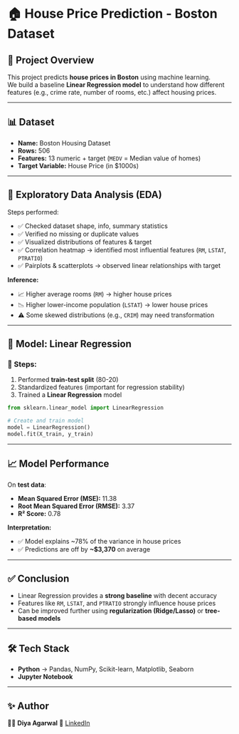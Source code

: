 # 🏠 House Price Prediction - Boston Dataset  

## 📌 Project Overview  
This project predicts **house prices in Boston** using machine learning.  
We build a baseline **Linear Regression model** to understand how different features (e.g., crime rate, number of rooms, etc.) affect housing prices.  

---

## 📊 Dataset  
- **Name:** Boston Housing Dataset  
- **Rows:** 506  
- **Features:** 13 numeric + target (`MEDV` = Median value of homes)  
- **Target Variable:** House Price (in $1000s)  

---

## 🔎 Exploratory Data Analysis (EDA)  
Steps performed:  
- ✅ Checked dataset shape, info, summary statistics  
- ✅ Verified no missing or duplicate values  
- ✅ Visualized distributions of features & target  
- ✅ Correlation heatmap → identified most influential features (`RM`, `LSTAT`, `PTRATIO`)  
- ✅ Pairplots & scatterplots → observed linear relationships with target  

**Inference:**  
- 📈 Higher average rooms (`RM`) → higher house prices  
- 📉 Higher lower-income population (`LSTAT`) → lower house prices  
- ⚠️ Some skewed distributions (e.g., `CRIM`) may need transformation  

---

## 🤖 Model: Linear Regression  

### 🔨 Steps:  
1. Performed **train-test split** (80-20)  
2. Standardized features (important for regression stability)  
3. Trained a **Linear Regression** model  

```python
from sklearn.linear_model import LinearRegression

# Create and train model
model = LinearRegression()
model.fit(X_train, y_train)
````

---

## 📈 Model Performance

On **test data**:

* **Mean Squared Error (MSE):** 11.38
* **Root Mean Squared Error (RMSE):** 3.37
* **R² Score:** 0.78

**Interpretation:**

* ✅ Model explains \~78% of the variance in house prices
* ✅ Predictions are off by **\~\$3,370** on average

---

## ✅ Conclusion

* Linear Regression provides a **strong baseline** with decent accuracy
* Features like `RM`, `LSTAT`, and `PTRATIO` strongly influence house prices
* Can be improved further using **regularization (Ridge/Lasso)** or **tree-based models**

---

## 🛠️ Tech Stack

* **Python** → Pandas, NumPy, Scikit-learn, Matplotlib, Seaborn
* **Jupyter Notebook**

---

## ✨ Author

👩‍💻 **Diya Agarwal**
🔗 [LinkedIn](https://www.linkedin.com/in/diya-agarwal17/)

